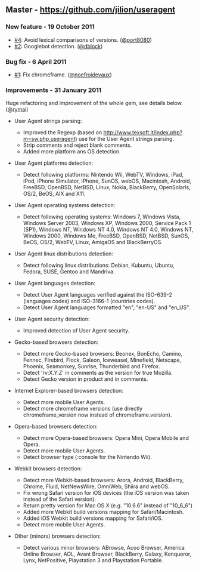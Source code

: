 ## Master - https://github.com/jilion/useragent

### New feature - 19 October 2011

- [#4](https://github.com/jilion/useragent/pull/4): Avoid lexical comparisons of versions. ([@port8080][])
- [#2](https://github.com/jilion/useragent/pull/2): Googlebot detection. ([@dblock][])

### Bug fix - 6 April 2011

- [#1](https://github.com/jilion/useragent/pull/1): Fix chromeframe. ([@noefroidevaux][])

### Improvements - 31 January 2011

Huge refactoring and improvement of the whole gem, see details below. ([@rymai][])

- User Agent strings parsing:
  - Improved the Regexp (based on http://www.texsoft.it/index.php?m=sw.php.useragent) use for the User Agent strings parsing.
  - Strip comments and reject blank comments.
  - Added more platform ans OS detection.

- User Agent platforms detection:
  - Detect following platforms: Nintendo Wii, WebTV, Windows, iPad, iPod, iPhone Simulator, iPhone, SunOS, webOS, Macintosh, Android, FreeBSD, OpenBSD, NetBSD, Linux, Nokia, BlackBerry, OpenSolaris, OS/2, BeOS, AIX and X11.

- User Agent operating systems detection:
  - Detect following operating systems: Windows 7, Windows Vista, Windows Server 2003, Windows XP, Windows 2000, Service Pack 1 (SP1), Windows NT, Windows NT 4.0, Windows NT 4.0, Windows NT, Windows 2000, Windows Me, FreeBSD, OpenBSD, NetBSD, SunOS, BeOS, OS/2, WebTV, Linux, AmigaOS and BlackBerryOS.

- User Agent linux distributions detection:
  - Detect following linux distributions: Debian, Kubuntu, Ubuntu, Fedora, SUSE, Gentoo and Mandriva.

- User Agent languages detection:
  - Detect User Agent languages verified against the ISO-639-2 (languages codes) and ISO-3166-1 (countries codes).
  - Detect User Agent languages formatted "en", "en-US" and "en_US".

- User Agent security detection:
  - Improved detection of User Agent security.

- Gecko-based browsers detection:
  - Detect more Gecko-based browsers: Beonex, BonEcho, Camino, Fennec, Firebird, Flock, Galeon, Iceweasel, Minefield, Netscape, Phoenix, Seamonkey, Sunrise, Thunderbird and Firefox.
  - Detect 'rv:X.Y.Z' in comments as the version for true Mozilla.
  - Detect Gecko version in product and in comments.

- Internet Explorer-based browsers detection:
  - Detect more mobile User Agents.
  - Detect more chromeframe versions (use directly chromeframe_version now instead of chromeframe.version).

- Opera-based browsers detection:
  - Detect more Opera-based browsers: Opera Mini, Opera Mobile and Opera.
  - Detect more mobile User Agents.
  - Detect browser type (:console for the Nintendo Wii).

- Webkit browsers detection:
  - Detect more Webkit-based browsers: Arora, Android, BlackBerry, Chrome, Fluid, NetNewsWire, OmniWeb, Shiira and webOS.
  - Fix wrong Safari version for iOS devices (the iOS version was taken instead of the Safari version).
  - Return pretty version for Mac OS X (e.g. "10.6.6" instead of "10_6_6")
  - Added more Webkit build versions mapping for Safari/Macintosh.
  - Added iOS Webkit build versions mapping for Safari/iOS.
  - Detect more mobile User Agents.

- Other (minors) browsers detection:
  - Detect various minor browsers: ABrowse, Acoo Browser, America Online Browser, AOL, Avant Browser, BlackBerry, Galaxy, Konqueror, Lynx, NetPositive, Playstation 3 and Playstation Portable.

[@dblock]: https://github.com/dblock
[@noefroidevaux]: https://github.com/noefroidevaux
[@port8080]: https://github.com/port8080
[@rymai]: https://github.com/rymai
